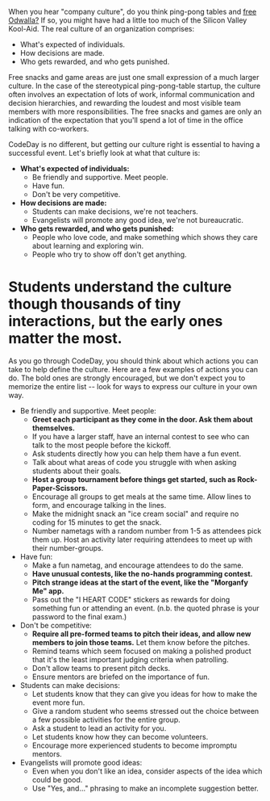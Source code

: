 When you hear "company culture", do you think ping-pong tables and [free Odwalla?](https://techcrunch.com/2013/06/05/mourn-the-loss-of-odwalla-mourn-the-loss-of-your-job/) If so, you might have had a little too much of the Silicon Valley Kool-Aid. The real culture of an organization comprises:

- What's expected of individuals.
- How decisions are made.
- Who gets rewarded, and who gets punished.

Free snacks and game areas are just one small expression of a much larger culture. In the case of the stereotypical ping-pong-table startup, the culture often involves an expectation of lots of work, informal communication and decision hierarchies, and rewarding the loudest and most visible team members with more responsibilities. The free snacks and games are only an indication of the expectation that you'll spend a lot of time in the office talking with co-workers.

CodeDay is no different, but getting our culture right is essential to having a successful event. Let's briefly look at what that culture is:

- **What's expected of individuals:**
  - Be friendly and supportive. Meet people.
  - Have fun.
  - Don't be very competitive.
- **How decisions are made:**
  - Students can make decisions, we're not teachers.
  - Evangelists will promote any good idea, we're not bureaucratic.
- **Who gets rewarded, and who gets punished:**
  - People who love code, and make something which shows they care about learning and exploring win.
  - People who try to show off don't get anything.
  
# Students understand the culture though thousands of tiny interactions, but the early ones matter the most.
  
As you go through CodeDay, you should think about which actions you can take to help define the culture. Here are a few examples of actions you can do. The bold ones are strongly encouraged, but we don't expect you to memorize the entire list -- look for ways to express our culture in your own way.

- Be friendly and supportive. Meet people:
  - **Greet each participant as they come in the door. Ask them about themselves.**
  - If you have a larger staff, have an internal contest to see who can talk to the most people before the kickoff.
  - Ask students directly how you can help them have a fun event.
  - Talk about what areas of code you struggle with when asking students about their goals.
  - **Host a group tournament before things get started, such as Rock-Paper-Scissors.**
  - Encourage all groups to get meals at the same time. Allow lines to form, and encourage talking in the lines.
  - Make the midnight snack an "ice cream social" and require no coding for 15 minutes to get the snack.
  - Number nametags with a random number from 1-5 as attendees pick them up. Host an activity later requiring attendees to meet up with their number-groups.
- Have fun:
  - Make a fun nametag, and encourage attendees to do the same.
  - **Have unusual contests, like the no-hands programming contest.**
  - **Pitch strange ideas at the start of the event, like the "Morganfy Me" app.**
  - Pass out the "I HEART CODE" stickers as rewards for doing something fun or attending an event. (n.b. the quoted phrase is your password to the final exam.)
- Don't be competitive:
  - **Require all pre-formed teams to pitch their ideas, and allow new members to join those teams.** Let them know before the pitches.
  - Remind teams which seem focused on making a polished product that it's the least important judging criteria when patrolling.
  - Don't allow teams to present pitch decks.
  - Ensure mentors are briefed on the importance of fun.
- Students can make decisions:
  - Let students know that they can give you ideas for how to make the event more fun.
  - Give a random student who seems stressed out the choice between a few possible activities for the entire group.
  - Ask a student to lead an activity for you.
  - Let students know how they can become volunteers.
  - Encourage more experienced students to become impromptu mentors.
- Evangelists will promote good ideas:
  - Even when you don't like an idea, consider aspects of the idea which could be good.
  - Use "Yes, and..." phrasing to make an incomplete suggestion better.